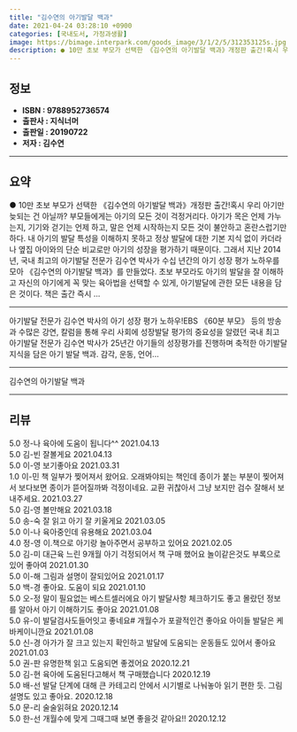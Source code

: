 ```yaml
---
title: "김수연의 아기발달 백과"
date: 2021-04-24 03:28:10 +0900
categories: [국내도서, 가정과생활]
image: https://bimage.interpark.com/goods_image/3/1/2/5/312353125s.jpg
description: ● 10만 초보 부모가 선택한 《김수연의 아기발달 백과》개정판 출간!혹시 우리 아기만 늦되는 건 아닐까? 부모들에게는 아기의 모든 것이 걱정거리다. 아기가 목은 언제 가누는지, 기기와 걷기는 언제 하고, 말은 언제 시작하는지 모든 것이 불안하고 혼란스럽기만 하다. 내 아기의 발달 특성
---
```


## **정보**

- **ISBN : 9788952736574**
- **출판사 : 지식너머**
- **출판일 : 20190722**
- **저자 : 김수연**

------



## **요약**

●  10만 초보 부모가 선택한 《김수연의 아기발달 백과》개정판 출간!혹시 우리 아기만 늦되는 건 아닐까? 부모들에게는 아기의 모든 것이 걱정거리다. 아기가 목은 언제 가누는지, 기기와 걷기는 언제 하고, 말은 언제 시작하는지 모든 것이 불안하고 혼란스럽기만 하다. 내 아기의 발달 특성을 이해하지 못하고 정상 발달에 대한 기본 지식 없이 카더라나 옆집 아이와의 단순 비교로만 아기의 성장을 평가하기 때문이다. 그래서 지난 2014년, 국내 최고의 아기발달 전문가 김수연 박사가 수십 년간의 아기 성장 평가 노하우를 모아 《김수연의 아기발달 백과》를 만들었다. 초보 부모라도 아기의 발달을 잘 이해하고 자신의 아기에게 꼭 맞는 육아법을 선택할 수 있게, 아기발달에 관한 모든 내용을 담은 것이다. 책은 출간 즉시 ...

------

아기발달 전문가 김수연 박사의 아기 성장 평가 노하우!EBS 《60분 부모》 등의 방송과 수많은 강연, 칼럼을 통해 우리 사회에 성장발달 평가의 중요성을 알렸던 국내 최고 아기발달 전문가 김수연 박사가 25년간 아기들의 성장평가를 진행하며 축적한 아기발달 지식을 담은 아기 발달 백과. 감각, 운동, 언어... 

------


김수연의 아기발달 백과 

------


## **리뷰** 

5.0 정-나 육아에 도움이 됩니다^^ 2021.04.13 <br/>5.0 김-빈 잘볼게요 2021.04.13 <br/>5.0 이-영 보기좋아요 2021.03.31 <br/>1.0 이-민 책 일부가 찢어져서 왔어요. 오래봐야되는 책인데 종이가 붙는 부분이 찢어져서 보다보면 종이가 뜯어질까봐 걱정이네요. 교환 귀찮아서 그냥 보지만 검수 잘해서 보내주세요. 2021.03.27 <br/>5.0 김-영 볼만해요 2021.03.18 <br/>5.0 송-숙 잘 읽고 아기 잘 키울게요 2021.03.05 <br/>5.0 이-나 육아중인데 유용해요 2021.03.04 <br/>4.0 정-영 이.책으로 아기랑 놀아주면서 공부하고 있어요  2021.02.05 <br/>5.0 김-미 대근육 느린 9개월 아기 걱정되어서 책 구매 했어요 놀이같은것도 부록으로 있어 좋아여  2021.01.30 <br/>5.0 이-해 그림과 설명이 잘되있어요 2021.01.17 <br/>5.0 백-경 좋아요. 도움이 되요 2021.01.10 <br/>5.0 오-정 말이 필요없는 베스트셀러에요 아기 발달사항 체크하기도 좋고 몰랐던 정보를 알아서 아기 이해하기도 좋아요  2021.01.08 <br/>5.0 유-이 발달검사도들어잇고 좋네요#
개월수가 포괄적인건 좋아요
아이들 발달은 케바케이니깐요 2021.01.08 <br/>5.0 신-경 아가가 잘 크고 있는지 확인하고 발달에 도움되는 운동들도 있어서 좋아요 2021.01.03 <br/>5.0 권-판 유명한책 읽고 도움되면 좋겠어요 2020.12.21 <br/>5.0 김-현 육아에 도움된다고해서 책 구매했습니다 2020.12.19 <br/>5.0 배-선 발달 단계에 대해 큰 카테고리 안에서 시기별로 나눠놓아 읽기 편한 듯. 그림 설명도 있고 좋아요. 2020.12.18 <br/>5.0 문-리 술술읽혀요 2020.12.14 <br/>5.0 한-선 개월수에 맞게 그때그때 보면 좋을것 같아요!! 2020.12.12 <br/>